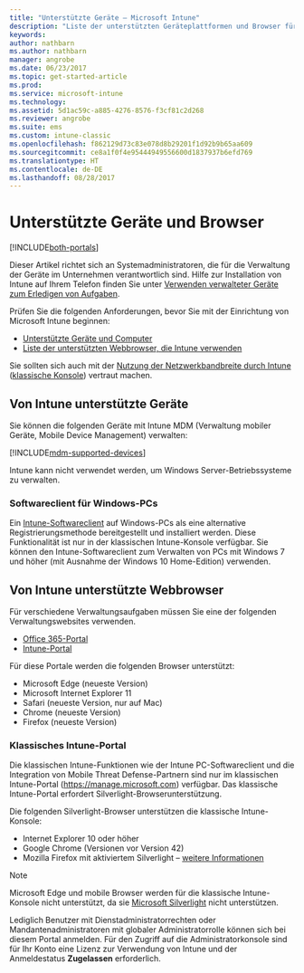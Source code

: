 ```yaml
---
title: "Unterstützte Geräte – Microsoft Intune"
description: "Liste der unterstützten Geräteplattformen und Browser für die Intune-Geräteverwaltung"
keywords: 
author: nathbarn
ms.author: nathbarn
manager: angrobe
ms.date: 06/23/2017
ms.topic: get-started-article
ms.prod: 
ms.service: microsoft-intune
ms.technology: 
ms.assetid: 5d1ac59c-a885-4276-8576-f3cf81c2d268
ms.reviewer: angrobe
ms.suite: ems
ms.custom: intune-classic
ms.openlocfilehash: f862129d73c83e078d8b29201f1d92b9b65aa609
ms.sourcegitcommit: ce8a1f0f4e95444949556600d1837937b6efd769
ms.translationtype: HT
ms.contentlocale: de-DE
ms.lasthandoff: 08/28/2017
---
```

# <a name="supported-devices-and-browsers"></a>Unterstützte Geräte und Browser

[!INCLUDE[both-portals](./includes/note-for-both-portals.md)]

Dieser Artikel richtet sich an Systemadministratoren, die für die Verwaltung der Geräte im Unternehmen verantwortlich sind. Hilfe zur Installation von Intune auf Ihrem Telefon finden Sie unter [Verwenden verwalteter Geräte zum Erledigen von Aufgaben](/intune-user-help/company-portal-frequently-asked-questions).

Prüfen Sie die folgenden Anforderungen, bevor Sie mit der Einrichtung von Microsoft Intune beginnen:

- [Unterstützte Geräte und Computer](#intune-supported-devices)
- [Liste der unterstützten Webbrowser, die Intune verwenden](#intune-supported-web-browsers)

Sie sollten sich auch mit der [Nutzung der Netzwerkbandbreite durch Intune](network-bandwidth-use.md) ([klassische Konsole](/intune-classic/get-started/network-bandwidth-use)) vertraut machen.

## <a name="intune-supported-devices"></a>Von Intune unterstützte Geräte

Sie können die folgenden Geräte mit Intune MDM (Verwaltung mobiler Geräte, Mobile Device Management) verwalten:

[!INCLUDE[mdm-supported-devices](./includes/mdm-supported-devices.md)]

Intune kann nicht verwendet werden, um Windows Server-Betriebssysteme zu verwalten.

### <a name="windows-pc-software-client"></a>Softwareclient für Windows-PCs

Ein [Intune-Softwareclient](/intune-classic/deploy-use/manage-windows-pcs-with-microsoft-intune) auf Windows-PCs als eine alternative Registrierungsmethode bereitgestellt und installiert werden. Diese Funktionalität ist nur in der klassischen Intune-Konsole verfügbar. Sie können den Intune-Softwareclient zum Verwalten von PCs mit Windows 7 und höher (mit Ausnahme der Windows 10 Home-Edition) verwenden.

<!--  ### Exchange ActiveSync management

You can manage [Exchange ActiveSync devices](/intune-classic/deploy-use/mobile-device-management-with-exchange-activesync-and-microsoft-intune) from the Intune console. This option provides a limited set of management capabilities when compared to the other methods. See [Capabilities of built-in Mobile Device Management in Office 365](https://support.office.com/article/Capabilities-of-built-in-Mobile-Device-Management-for-Office-365-a1da44e5-7475-4992-be91-9ccec25905b0) for a list of supported devices.  -->

## <a name="intune-supported-web-browsers"></a>Von Intune unterstützte Webbrowser

Für verschiedene Verwaltungsaufgaben müssen Sie eine der folgenden Verwaltungswebsites verwenden.

- [Office 365-Portal](http://go.microsoft.com/fwlink/p/?LinkId=698854)
- [Intune-Portal](https://portal.azure.com/)

Für diese Portale werden die folgenden Browser unterstützt:
- Microsoft Edge (neueste Version)
- Microsoft Internet Explorer 11
- Safari (neueste Version, nur auf Mac)
- Chrome (neueste Version)
- Firefox (neueste Version)

### <a name="intune-classic-portal"></a>Klassisches Intune-Portal

Die klassischen Intune-Funktionen wie der Intune PC-Softwareclient und die Integration von Mobile Threat Defense-Partnern sind nur im klassischen Intune-Portal (https://manage.microsoft.com) verfügbar. Das klassische Intune-Portal erfordert Silverlight-Browserunterstützung.

Die folgenden Silverlight-Browser unterstützen die klassische Intune-Konsole:
- Internet Explorer 10 oder höher
- Google Chrome (Versionen vor Version 42)
- Mozilla Firefox mit aktiviertem Silverlight – [weitere Informationen](https://go.microsoft.com/fwlink/?linkid=836872)

> [!Note]
> Microsoft Edge und mobile Browser werden für die klassische Intune-Konsole nicht unterstützt, da sie [Microsoft Silverlight](https://msdn.microsoft.com/library/cc838158(v=vs.95).aspx) nicht unterstützen.

Lediglich Benutzer mit Dienstadministratorrechten oder Mandantenadministratoren mit globaler Administratorrolle können sich bei diesem Portal anmelden. Für den Zugriff auf die Administratorkonsole sind für Ihr Konto eine Lizenz zur Verwendung von Intune und der Anmeldestatus **Zugelassen** erforderlich.
